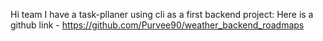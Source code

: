 Hi team I have a task-pllaner using cli as a first backend project:
Here is a github link - https://github.com/Purvee90/weather_backend_roadmaps

